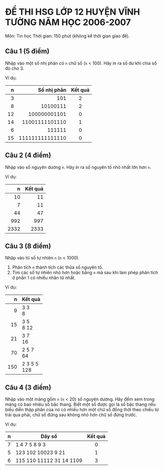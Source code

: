 # ĐỀ THI HSG LỚP 12 HUYỆN VĨNH TƯỜNG NĂM HỌC 2006-2007

Môn: Tin học
Thời gian: 150 phút (không kể thời gian giao đề).

## Câu 1 (5 điểm)

Nhập vào một số nhị phân có `n` chữ số (`n` < 100). Hãy in ra số dư khi chia số
đó cho 3.

Ví dụ:

|  n   |   Số nhị phân   | Kết quả |
| ---: | --------------: | :-----: |
|   3  |             101 |    2    |
|   8  |        10100111 |    2    |
|  12  |    100000001101 |    0    |
|  14  |  11001111101110 |    1    |
|   6  |          111111 |    0    |
|  15  | 111111111111110 |    0    |

## Câu 2 (4 điểm)

Nhập vào số nguyên dương `n`. Hãy in ra số nguyên tố nhỏ nhất lớn hơn `n`.

Ví dụ:

|  n   | Kết quả |
| ---: | ------: |
|   10 |    11   |
|    7 |    11   |
|   44 |    47   |
|  992 |   997   |
| 2332 |  2333   |

## Câu 3 (8 điểm)

Nhập vào từ số tự nhiên `n` (`n` < 1000).

1. Phân tích `n` thành tích các thừa số nguyên tố.
2. Tìm các số tự nhiên nhỏ hơn hoặc bằng `n` mà sau khi làm phép phân tích ở
   phần 1 có nhiều nhân tử nhất.

Ví dụ:

|  n   |    Kết quả     |
| ---: | -------------- |
|   9  | 3 3<br>8       |
|  15  | 3 5<br>8 12    |
|  21  | 3 7<br>16      |
|  70  | 2 5 7<br>64    |
| 150  | 2 3 5 5<br>128 |

## Câu 4 (3 điểm)

Nhập vào một mảng gồm `n` (`n` < 20) số nguyên dương. Hãy đếm xem trong mảng có
bao nhiêu số bậc thang. Biết một số được gọi là số bậc thang nếu biểu diễn thập
phân của nó có nhiều hơn một chữ số đồng thời theo chiều từ trái qua phải, chữ
số đứng sau không nhỏ hơn chữ số đứng trước.

Ví dụ:

|   n   |          Dãy số          | Kết quả |
| :---: | ------------------------ | :-----: |
|   7   | 1 4 7 5 8 9 3            |    0    |
|   5   | 123 102 10023 9 21       |    1    |
|   6   | 115 110 11112 31 14 1109 |    3    |
